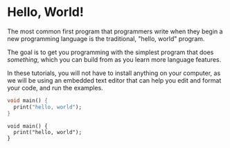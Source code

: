 # Hello, World!

The most common first program that programmers write when they begin
a new programming language is the traditional, "hello, world" program.

The goal is to get you programming with the simplest program that
does *something*, which you can build from as you learn more
language features.

In these tutorials, you will not have to install anything on your
computer, as we will be using an embedded text editor that can
help you edit and format your code, and run the examples.

<script type="text/javascript" src="https://dartpad.dev/inject_embed.dart.js" defer></script>

<style>
iframe {
    width: 95%;
    margin: 20px auto;
}
</style>

```dart
void main() {
  print("hello, world");
}
```

```run-dartpad
void main() {
  print("hello, world");
}
```